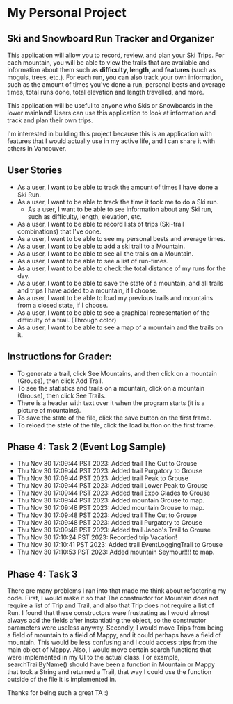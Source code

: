 # My Personal Project

## Ski and Snowboard Run Tracker and Organizer

This application will allow you to record, review, and plan your Ski Trips.
For each mountain, you will be able to view the trails that are available and 
information about them such as **difficulty, length**, and **features** (such as moguls, trees, etc.). 
For each run, you can also track your own information, such as the amount of times you've done a run, personal bests and average times,
total runs done,
total elevation and length travelled, and more.

This application will be useful to anyone who Skis or Snowboards in the lower mainland! Users can use this application to look at information
and track and plan  their own trips.

I'm interested in building this project because this is an application with features that I 
would actually use in my active life, and I can share it with others in Vancouver.


## User Stories

- As a user, I want to be able to track the amount of times I have done a Ski Run.
- As a user, I want to be able to track the time it took me to do a Ski run.
  - As a user, I want to be able to see information about any Ski run, such as difficulty, length, elevation, etc.
- As a user, I want to be able to record lists of trips (Ski-trail combinations) that I've done.
- As a user, I want to be able to see my personal bests and average times.
- As a user, I want to be able to add a ski trail to a Mountain.
- As a user, I want to be able to see all the trails on a Mountain.
- As a user, I want to be able to see a list of run-times.
- As a user, I want to be able to check the total distance of my runs for the day.
- As a user, I want to be able to save the state of a mountain, and all trails and trips I have added to a mountain, if I choose.
- As a user, I want to be able to load my previous trails and mountains from a closed state, if I choose.
- As a user, I want to be able to see a graphical representation of the difficulty of a trail. (Through color)
- As a user, I want to be able to see a map of a mountain and the trails on it.

## Instructions for Grader:
- To generate a trail, click See Mountains, and then click on a mountain (Grouse), then click Add Trail.
- To see the statistics and trails on a mountain, click on a mountain (Grouse), then click See Trails.
- There is a header with text over it when the program starts (it is a picture of mountains).
- To save the state of the file, click the save button on the first frame.
- To reload the state of the file, click the load button on the first frame.


## Phase 4: Task 2 (Event Log Sample)
- Thu Nov 30 17:09:44 PST 2023: Added trail The Cut to Grouse
- Thu Nov 30 17:09:44 PST 2023: Added trail Purgatory to Grouse
- Thu Nov 30 17:09:44 PST 2023: Added trail Peak to Grouse
- Thu Nov 30 17:09:44 PST 2023: Added trail Lower Peak to Grouse
- Thu Nov 30 17:09:44 PST 2023: Added trail Expo Glades to Grouse
- Thu Nov 30 17:09:44 PST 2023: Added mountain Grouse to map.
- Thu Nov 30 17:09:48 PST 2023: Added mountain Grouse to map.
- Thu Nov 30 17:09:48 PST 2023: Added trail The Cut to Grouse
- Thu Nov 30 17:09:48 PST 2023: Added trail Purgatory to Grouse
- Thu Nov 30 17:09:48 PST 2023: Added trail Jacob's Trail to Grouse
- Thu Nov 30 17:10:24 PST 2023: Recorded trip Vacation!
- Thu Nov 30 17:10:41 PST 2023: Added trail EventLoggingTrail to Grouse
- Thu Nov 30 17:10:53 PST 2023: Added mountain Seymour!!!! to map.

## Phase 4: Task 3
There are many problems I ran into that made me think about refactoring my code.
First, I would make it so that The constructor for Mountain does not require a list of Trip and Trail, and also that 
Trip does not require a list of Run. I found that these constructors were frustrating as I would almost always add the 
fields after instantiating the object, so the constructor parameters were useless anyway. Secondly, I would move
Trips from being a field of mountain to a field of Mappy, and it could perhaps have a field of mountain. This would be
less confusing and I could access trips from the main object of Mappy. Also, I would move certain search functions 
that were implemented in my UI to the actual class. For example, searchTrailByName() should have been a function in 
Mountain or Mappy that took a String and returned a Trail, that way I could use the function outside of the file it is 
implemented in.

Thanks for being such a great TA :)